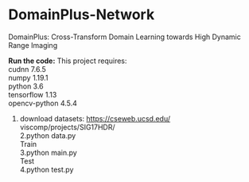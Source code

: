# DomainPlus-Network
DomainPlus: Cross-Transform Domain Learning towards High Dynamic Range Imaging



**Run the code:**
This project requires:  
cudnn 7.6.5  
numpy 1.19.1  
python 3.6  
tensorflow 1.13  
opencv-python 4.5.4  


1. download datasets: https://cseweb.ucsd.edu/ viscomp/projects/SIG17HDR/  
2.python data.py  
Train  
3.python main.py  
Test  
4.python test.py  
